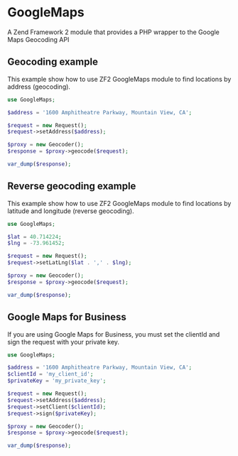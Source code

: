 GoogleMaps
==========

A Zend Framework 2 module that provides a PHP wrapper to the Google Maps Geocoding API

Geocoding example
-----------------

This example show how to use ZF2 GoogleMaps module to find locations by address (geocoding).

```php
use GoogleMaps;

$address = '1600 Amphitheatre Parkway, Mountain View, CA';

$request = new Request();
$request->setAddress($address);

$proxy = new Geocoder();
$response = $proxy->geocode($request);

var_dump($response);
```

Reverse geocoding example
-------------------------

This example show how to use ZF2 GoogleMaps module to find locations by latitude and longitude (reverse geocoding).

```php
use GoogleMaps;

$lat = 40.714224;
$lng = -73.961452;

$request = new Request();
$request->setLatLng($lat . ',' . $lng);

$proxy = new Geocoder();
$response = $proxy->geocode($request);

var_dump($response);
```

Google Maps for Business
-------------------------
If you are using Google Maps for Business, you must set the clientId and sign the request with your private key.

```php
use GoogleMaps;

$address = '1600 Amphitheatre Parkway, Mountain View, CA';
$clientId = 'my_client_id';
$privateKey = 'my_private_key';

$request = new Request();
$request->setAddress($address);
$request->setClient($clientId);
$request->sign($privateKey);

$proxy = new Geocoder();
$response = $proxy->geocode($request);

var_dump($response);
```
